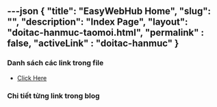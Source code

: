 ---json
{
    "title": "EasyWebHub Home",
    "slug": "",
    "description": "Index Page",
    "layout": "doitac-hanmuc-taomoi.html",
    "permalink" : false,
    "activeLink" : "doitac-hanmuc"
}
---

### Danh sách các link trong file
- [Click Here](./blog-list.html)

### Chi tiết từng link trong blog